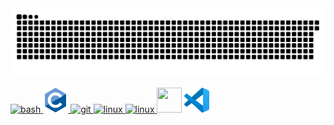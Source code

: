 <div align="center"> 
   <!-- <img src="https://profile-counter.glitch.me/arnaudderison/count.svg" /><br /> -->
    <img src="./snake.svg" />
</div>

<p>
  <a href="https://www.gnu.org/software/bash/" target="_blank"> <img src="https://www.vectorlogo.zone/logos/gnu_bash/gnu_bash-icon.svg" alt="bash" width="40" height="40"/> </a> 
  <a href="https://www.cprogramming.com/" target="_blank"> <img src="https://raw.githubusercontent.com/devicons/devicon/master/icons/c/c-original.svg" alt="c" width="40" height="40"/> </a> 
<a href="https://git-scm.com/" target="_blank"> <img src="https://git-scm.com/images/logos/downloads/Git-Icon-1788C.svg" alt="git" width="40" height="40"/> </a>
  <a href="https://html.spec.whatwg.org/" target="_blank"> <img src="https://upload.wikimedia.org/wikipedia/commons/thumb/3/38/HTML5_Badge.svg/2048px-HTML5_Badge.svg.png" alt="linux" width="40" height="40"/> </a>
    <a href="https://www.w3.org/TR/CSS/" target="_blank"> <img src="https://upload.wikimedia.org/wikipedia/commons/thumb/6/62/CSS3_logo.svg/800px-CSS3_logo.svg.png" alt="linux" width="40" height="40"/> </a>
   <a><img src="https://upload.wikimedia.org/wikipedia/commons/3/30/React_Logo_SVG.svg" width="40" height="40" /></a>
  <a href="https://code.visualstudio.com/" target="_blank"> <img src="https://raw.githubusercontent.com/devicons/devicon/1119b9f84c0290e0f0b38982099a2bd027a48bf1/icons/vscode/vscode-original.svg" alt="linux" width="40" height="40"/> </a> 
</p>


